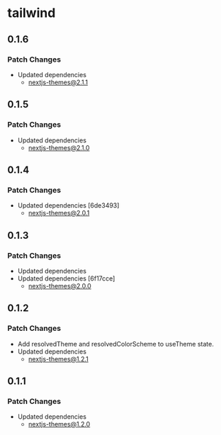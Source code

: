# tailwind

## 0.1.6

### Patch Changes

- Updated dependencies
  - nextjs-themes@2.1.1

## 0.1.5

### Patch Changes

- Updated dependencies
  - nextjs-themes@2.1.0

## 0.1.4

### Patch Changes

- Updated dependencies [6de3493]
  - nextjs-themes@2.0.1

## 0.1.3

### Patch Changes

- Updated dependencies
- Updated dependencies [6f17cce]
  - nextjs-themes@2.0.0

## 0.1.2

### Patch Changes

- Add resolvedTheme and resolvedColorScheme to useTheme state.
- Updated dependencies
  - nextjs-themes@1.2.1

## 0.1.1

### Patch Changes

- Updated dependencies
  - nextjs-themes@1.2.0
